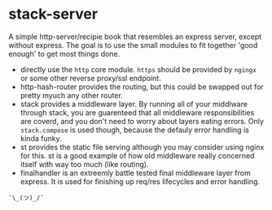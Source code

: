 # stack-server

A simple http-server/recipie book that resembles an express server, except without express.  The goal is to use the small modules to fit together 'good enough' to get most things done.

- directly use the `http` core module.  `https` should be provided by `ngingx` or some other reverse proxy/ssl endpoint.
- http-hash-router provides the routing, but this could be swapped out for pretty myuch any other router.
- stack provides a middleware layer.  By running all of your middlware through stack, you are guarenteed that all middleware responsibilities are coverd, and you don't need to worry about layers eating errors.  Only `stack.compose` is used though, because the defauly error handling is kinda funky. 
- st provides the static file serving although you may consider using nginx for this.  st is a good example of how old middleware really concerned itself with way too much (like routing).
- finalhandler is an extreemly battle tested final middleware layer from express.  It is used for finishing up req/res lifecycles and error handling.

`¯\_(ツ)_/¯`


